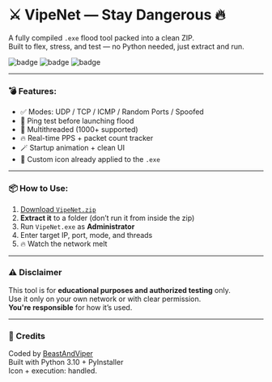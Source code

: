 # ⚔️ VipeNet — Stay Dangerous 🔥

A fully compiled `.exe` flood tool packed into a clean ZIP.  
Built to flex, stress, and test — no Python needed, just extract and run.

![badge](https://img.shields.io/badge/status-ready-green) ![badge](https://img.shields.io/badge/build-exe-blue) ![badge](https://img.shields.io/badge/purpose-educational-yellow)

---

### 💣 Features:
- ✅ Modes: UDP / TCP / ICMP / Random Ports / Spoofed  
- 🧠 Ping test before launching flood  
- 🧵 Multithreaded (1000+ supported)  
- 🔥 Real-time PPS + packet count tracker  
- 🪄 Startup animation + clean UI  
- 🧿 Custom icon already applied to the `.exe`

---

### 📦 How to Use:
1. [Download `VipeNet.zip`](./VipeNet.zip)
2. **Extract it** to a folder (don’t run it from inside the zip)
3. Run `VipeNet.exe` as **Administrator**
4. Enter target IP, port, mode, and threads
5. 🔥 Watch the network melt

---

### ⚠️ Disclaimer
This tool is for **educational purposes and authorized testing** only.  
Use it only on your own network or with clear permission.  
**You're responsible** for how it’s used.

---

### 👑 Credits
Coded by [BeastAndViper](https://github.com/BeastAndViper)  
Built with Python 3.10 + PyInstaller  
Icon + execution: handled.

